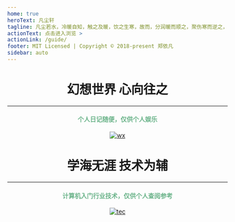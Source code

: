 ```yaml
---
home: true
heroText: 凡尘轩
tagline: 凡尘若水，冷暖自知，触之及暖，饮之生寒，故而，分润暖而顺之，聚伤寒而逆之，不可不察。
actionText: 点击进入浏览 >
actionLink: /guide/
footer: MIT Licensed | Copyright © 2018-present 郑依凡
sidebar: auto
---
```

<center>
<h1>幻想世界  心向往之</h1>
    <hr />
<font color =#6AB389> 
<h4>个人日记随便，仅供个人娱乐</h4>
</font>
<a href="https://jmsht7355zyf.github.io/blog/Note/">
<img :src="$withBase('jpg.svg')" alt="wx">
</a>

<br>

<h1>学海无涯  技术为辅</h1>
    <hr />
<font color =#6AB389>
<h4>计算机入门行业技术，仅供个人查阅参考</h4>
</font>
<a href="https://jmsht7355zyf.github.io/blog/Technology/">
<img :src="$withBase('tec.jpg')" alt="tec">
</a>

<br>

</center>

